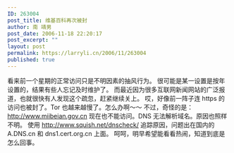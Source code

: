 ```yaml
---
ID: 263004
post_title: 维基百科再次被封
author: 南 靖男
post_date: 2006-11-18 22:20:17
post_excerpt: ""
layout: post
permalink: https://larryli.cn/2006/11/263004
published: true
---
```

看来前一个星期的正常访问只是不明因素的抽风行为。
很可能是某一设置是按年设置的，结果有些人忘记及时维护了。
而最近因为很多互联网新闻网站的广泛报道，也就很快有人发现这个疏忽，赶紧继续关上。
哎，好像前一阵子连 https 的访问也被封了。Tor 也越来越慢了。怎么办啊～～
不过，奇怪的是：<a href="http://www.miibeian.gov.cn">http://www.miibeian.gov.cn</a> 现在也不能访问。DNS 无法解析域名。原因也照样不明。
使用 <a href="http://www.squish.net/dnscheck/">http://www.squish.net/dnscheck/</a> 追踪原因，问题出在国内的 A.DNS.cn 和 dns1.cert.org.cn 上面。
呵呵，明早希望能看看热闹，知道到底是怎么回事。